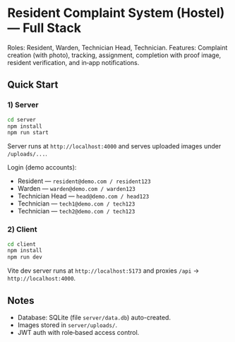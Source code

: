 # Resident Complaint System (Hostel) — Full Stack

Roles: Resident, Warden, Technician Head, Technician.
Features: Complaint creation (with photo), tracking, assignment, completion with proof image, resident verification, and in‑app notifications.

## Quick Start

### 1) Server
```bash
cd server
npm install
npm run start
```
Server runs at `http://localhost:4000` and serves uploaded images under `/uploads/...`.

Login (demo accounts):
- Resident — `resident@demo.com / resident123`
- Warden — `warden@demo.com / warden123`
- Technician Head — `head@demo.com / head123`
- Technician — `tech1@demo.com / tech123`
- Technician — `tech2@demo.com / tech123`

### 2) Client
```bash
cd client
npm install
npm run dev
```
Vite dev server runs at `http://localhost:5173` and proxies `/api` → `http://localhost:4000`.

## Notes
- Database: SQLite (file `server/data.db`) auto-created.
- Images stored in `server/uploads/`.
- JWT auth with role‑based access control.

